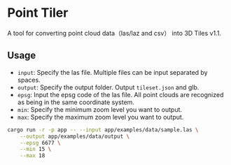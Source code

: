 # Point Tiler

A tool for converting point cloud data（las/laz and csv） into 3D Tiles v1.1.

## Usage

- `input`: Specify the las file. Multiple files can be input separated by spaces.
- `output`: Specify the output folder. Output `tileset.json` and glb.
- `epsg`: Input the epsg code of the las file. All point clouds are recognized as being in the same coordinate system.
- `min`: Specify the minimum zoom level you want to output.
- `max`: Specify the maximum zoom level you want to output.

```sh
cargo run -r -p app -- --input app/examples/data/sample.las \
    --output app/examples/data/output \
    --epsg 6677 \
    --min 15 \
    --max 18
```
